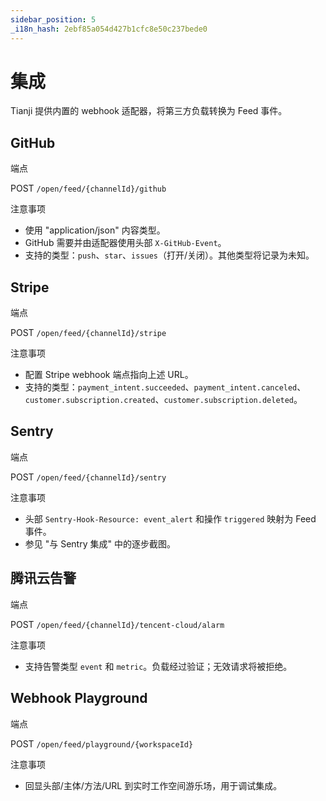 ```yaml
---
sidebar_position: 5
_i18n_hash: 2ebf85a054d427b1cfc8e50c237bede0
---
```

# 集成

Tianji 提供内置的 webhook 适配器，将第三方负载转换为 Feed 事件。

## GitHub

端点

POST `/open/feed/{channelId}/github`

注意事项

- 使用 "application/json" 内容类型。
- GitHub 需要并由适配器使用头部 `X-GitHub-Event`。
- 支持的类型：`push`、`star`、`issues`（打开/关闭）。其他类型将记录为未知。

## Stripe

端点

POST `/open/feed/{channelId}/stripe`

注意事项

- 配置 Stripe webhook 端点指向上述 URL。
- 支持的类型：`payment_intent.succeeded`、`payment_intent.canceled`、`customer.subscription.created`、`customer.subscription.deleted`。

## Sentry

端点

POST `/open/feed/{channelId}/sentry`

注意事项

- 头部 `Sentry-Hook-Resource: event_alert` 和操作 `triggered` 映射为 Feed 事件。
- 参见 "与 Sentry 集成" 中的逐步截图。

## 腾讯云告警

端点

POST `/open/feed/{channelId}/tencent-cloud/alarm`

注意事项

- 支持告警类型 `event` 和 `metric`。负载经过验证；无效请求将被拒绝。

## Webhook Playground

端点

POST `/open/feed/playground/{workspaceId}`

注意事项

- 回显头部/主体/方法/URL 到实时工作空间游乐场，用于调试集成。
